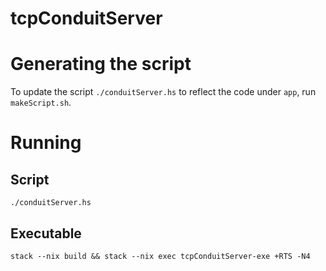 # tcpConduitServer

# Generating the script

To update the script `./conduitServer.hs` to reflect the code under `app`, run `makeScript.sh`.

# Running

## Script

```
./conduitServer.hs
```

## Executable

```
stack --nix build && stack --nix exec tcpConduitServer-exe +RTS -N4
```

